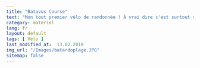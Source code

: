 ```yaml
---
title: "Batavus Course"
text: "Mon tout premier vélo de randonnée ! À vrai dire c'est surtout sentimental. Avec lui j'ai fait mes premières kilomètres de voyage: Rome-Marseille et <a href=/rando-velo/france-portugal.html>Berlin-Lisbonne</a>."
category: materiel
lang: fr
layout: default
tags: [ Vélo ]
last_modified_at:  13.02.2019
img_url: "/Images/batardoplage.JPG"
sitemap: false
---
```

